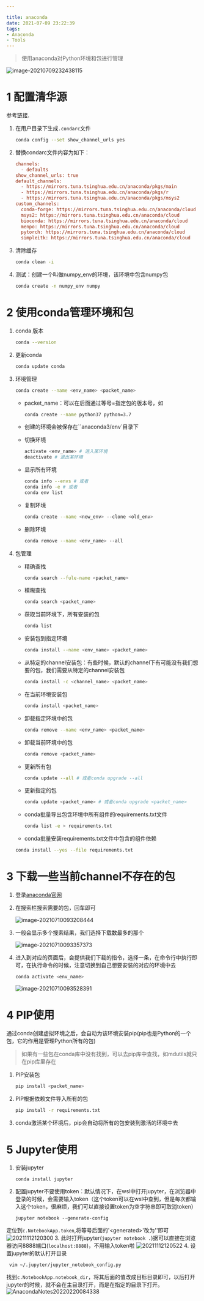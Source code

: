 ```yaml
---

title: anaconda
date: 2021-07-09 23:22:39
tags: 
- Anaconda
- Tools
---
```


>  使用anaconda对Python环境和包进行管理

![image-20210709232438115](https://i.loli.net/2021/07/10/3j2ncJq6IsbKBUd.png)

<!--more-->



# 1 配置清华源

参考[链接](https://mirror.tuna.tsinghua.edu.cn/help/anaconda/).

1. 在用户目录下生成`.condarc`文件

   ```bash
   conda config --set show_channel_urls yes
   ```

2. 替换condarc文件内容为如下：

   ```ini
   channels:
     - defaults
   show_channel_urls: true
   default_channels:
     - https://mirrors.tuna.tsinghua.edu.cn/anaconda/pkgs/main
     - https://mirrors.tuna.tsinghua.edu.cn/anaconda/pkgs/r
     - https://mirrors.tuna.tsinghua.edu.cn/anaconda/pkgs/msys2
   custom_channels:
     conda-forge: https://mirrors.tuna.tsinghua.edu.cn/anaconda/cloud
     msys2: https://mirrors.tuna.tsinghua.edu.cn/anaconda/cloud
     bioconda: https://mirrors.tuna.tsinghua.edu.cn/anaconda/cloud
     menpo: https://mirrors.tuna.tsinghua.edu.cn/anaconda/cloud
     pytorch: https://mirrors.tuna.tsinghua.edu.cn/anaconda/cloud
     simpleitk: https://mirrors.tuna.tsinghua.edu.cn/anaconda/cloud
   ```

3. 清除缓存

   ```bash
   conda clean -i
   ```

4. 测试：创建一个叫做numpy_env的环境，该环境中包含numpy包

   ```bash
   conda create -n numpy_env numpy
   ```

   

# 2 使用conda管理环境和包

1. conda 版本

   ```bash
   conda --version
   ```

2. 更新conda

   ```bash
   conda update conda
   ```

3. 环境管理

   ```bash
   conda create --name <env_name> <packet_name>
   ```

   - packet_name：可以在后面通过等号=指定包的版本号，如

     ```bash
     conda create --name python37 python=3.7
     ```

   - 创建的环境会被保存在``anaconda3/env`目录下

   - 切换环境

     ```bash
     activate <env_name> # 进入某环境
     deactivate # 退出某环境
     ```

   - 显示所有环境

     ```bash
     conda info --envs # 或者
     conda info -e # 或者
     conda env list
     ```

   - 复制环境

     ```bash
     conda create --name <new_env> --clone <old_env>
     ```

   - 删除环境

     ```bash
     conda remove --name <env_name> --all
     ```

4. 包管理

   - 精确查找

     ```bash
     conda search --fule-name <packet_name>
     ```

   - 模糊查找

     ```bash
     conda search <packet_name>
     ```

   - 获取当前环境下，所有安装的包

     ```bash
     conda list
     ```

   - 安装包到指定环境

     ```bash
     conda install --name <env_name> <packet_name>
     ```

   - 从特定的channel安装包：有些时候，默认的channel下有可能没有我们想要的包，我们需要从特定的channel安装包

     ```bash
     conda install -c <channel_name> <packet_name>
     ```

   - 在当前环境安装包

     ```bash
     conda install <packet_name>
     ```

   - 卸载指定环境中的包

     ```bash
     conda remove --name <env_name> <packet_name>
     ```

   - 卸载当前环境中的包

     ```bash
     conda remove <packet_name>
     ```

   - 更新所有包

     ```bash
     conda update --all # 或者conda upgrade --all
     ```

   - 更新指定的包

     ```bash
     conda update <packet_name> # 或者conda upgrade <packet_name>
     ```

   - conda批量导出包含环境中所有组件的requirements.txt文件

     ```bash
     conda list -e > requirements.txt
     ```

   -  conda批量安装requirements.txt文件中包含的组件依赖

     ```bash
     conda install --yes --file requirements.txt
     ```

   

# 3  下载一些当前channel不存在的包

1. 登录[anaconda官网](https://anaconda.org/)

2. 在搜索栏搜索需要的包，回车即可

   ![image-20210710093208444](https://i.loli.net/2021/07/10/HZC8flWsLYgNP1t.png)

3. 一般会显示多个搜索结果，我们选择下载数最多的那个

   ![image-20210710093357373](https://i.loli.net/2021/07/10/VKdGfSJUoIAwD4Y.png)

4. 进入到对应的页面后，会提供我们下载的指令，选择一条，在命令行中执行即可，在执行命令的时候，注意切换到自己想要安装的对应的环境中去

   ```bash
   conda activate <env_name>
   ```

   ![image-20210710093528391](https://i.loli.net/2021/07/10/Q3Hbpa2hrTqkY1i.png)



# 4 PIP使用

通过conda创建虚拟环境之后，会自动为该环境安装pip(pip也是Python的一个包，它的作用是管理Python所有的包)

> 如果有一些包在conda库中没有找到，可以去pip库中查找，如mdutils就只在pip库里存在

1. PIP安装包

   ```bash
   pip install <packet_name>
   ```

2. PIP根据依赖文件导入所有的包

   ```bash
   pip install -r requirements.txt
   ```

3. conda激活某个环境后，pip会自动将所有的包安装到激活的环境中去

# 5 Jupyter使用
1. 安装jupyter
   ```
   conda install jupyter
   ```
2. 配置jupyter不要使用token：默认情况下，在wsl中打开jupyter，在浏览器中登录的时候，会需要输入token（这个token可以在wsl中查到，但是每次都输入这个token，很麻烦，我们可以直接设置token为空字符串即可取消token）
   ```
   jupyter notebook --generate-config
   ```
  定位到`c.NotebookApp.token`,将等号后面的\'\<generated\>\'改为''即可
  ![20211112120300](https://i.loli.net/2021/11/12/ETArGjUogSMCvQp.png)
3. 此时打开jupyter(`jupyter notebook .`)据可以直接在浏览器访问8888端口(`localhost:8888`)，不用输入token啦
   ![20211112120522](https://i.loli.net/2021/11/12/PzFkQvxZbUd5j28.png)
4. 设置jupyter的默认打开目录
   ```
    vim ~/.jupyter/jupyter_notebook_config.py
  ```
  找到`c.NotebookApp.notebook_dir`，将其后面的值改成目标目录即可，以后打开jupyter的时候，就不会在主目录打开，而是在指定的目录下打开。
  ![AnacondaNotes20220220084338](https://s2.loli.net/2022/02/20/U5qO2BakpQXs7vW.png)